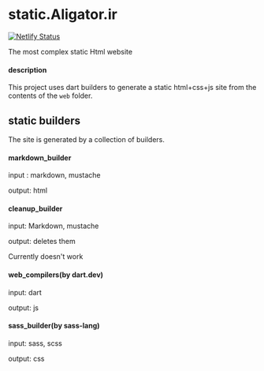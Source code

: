 # static.Aligator.ir 
[![Netlify Status](https://api.netlify.com/api/v1/badges/bbe851b0-aec2-498b-a94f-0f77e98abe6c/deploy-status)](https://app.netlify.com/sites/laughing-lalande-7c4a0a/deploys)

The most complex static Html website

#### description
This project uses dart builders to generate a static html+css+js site from the contents of the `web` folder.

## static builders

The site is generated by a collection of builders.

#### markdown_builder
input : markdown, mustache

output: html

#### cleanup_builder
input: Markdown, mustache

output: deletes them

Currently doesn't work

#### web_compilers(by dart.dev)
input: dart

output: js

#### sass_builder(by sass-lang)
input: sass, scss

output: css

